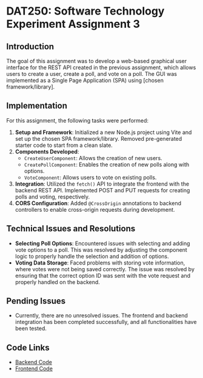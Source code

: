 # DAT250: Software Technology Experiment Assignment 3

## Introduction

The goal of this assignment was to develop a web-based graphical user interface for the REST API created in the previous assignment, which allows users to create a user, create a poll, and vote on a poll. The GUI was implemented as a Single Page Application (SPA) using [chosen framework/library].

## Implementation

For this assignment, the following tasks were performed:

1. **Setup and Framework**: Initialized a new Node.js project using Vite and set up the chosen SPA framework/library. Removed pre-generated starter code to start from a clean slate.
2. **Components Developed**:
   - `CreateUserComponent`: Allows the creation of new users.
   - `CreatePollComponent`: Enables the creation of new polls along with options.
   - `VoteComponent`: Allows users to vote on existing polls.
3. **Integration**: Utilized the `fetch()` API to integrate the frontend with the backend REST API. Implemented POST and PUT requests for creating polls and voting, respectively.
4. **CORS Configuration**: Added `@CrossOrigin` annotations to backend controllers to enable cross-origin requests during development.

## Technical Issues and Resolutions

- **Selecting Poll Options**: Encountered issues with selecting and adding vote options to a poll. This was resolved by adjusting the component logic to properly handle the selection and addition of options.
- **Voting Data Storage**: Faced problems with storing vote information, where votes were not being saved correctly. The issue was resolved by ensuring that the correct option ID was sent with the vote request and properly handled on the backend.

## Pending Issues

- Currently, there are no unresolved issues. The frontend and backend integration has been completed successfully, and all functionalities have been tested.

## Code Links

- [Backend Code](link-to-backend-code)
- [Frontend Code](link-to-frontend-code)
